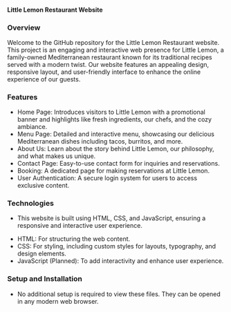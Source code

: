 #### Little Lemon Restaurant Website

### Overview
Welcome to the GitHub repository for the Little Lemon Restaurant website. This project is an engaging and interactive web presence for Little Lemon, a family-owned Mediterranean restaurant known for its traditional recipes served with a modern twist. Our website features an appealing design, responsive layout, and user-friendly interface to enhance the online experience of our guests.

### Features
- Home Page: Introduces visitors to Little Lemon with a promotional banner and highlights like fresh ingredients, our chefs, and the cozy ambiance.
- Menu Page: Detailed and interactive menu, showcasing our delicious Mediterranean dishes including tacos, burritos, and more.
- About Us: Learn about the story behind Little Lemon, our philosophy, and what makes us unique.
- Contact Page: Easy-to-use contact form for inquiries and reservations.
- Booking: A dedicated page for making reservations at Little Lemon.
- User Authentication: A secure login system for users to access exclusive content.

### Technologies
* This website is built using HTML, CSS, and JavaScript, ensuring a responsive and interactive user experience.

- HTML: For structuring the web content.
- CSS: For styling, including custom styles for layouts, typography, and design elements.
- JavaScript (Planned): To add interactivity and enhance user experience.

### Setup and Installation
- No additional setup is required to view these files. They can be opened in any modern web browser.